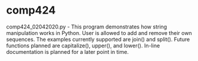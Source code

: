 # comp424
comp424_02042020.py - This program demonstrates how string manipulation works in Python. User is allowed to add and remove 
their own sequences. The examples currently supported are join() and split(). Future functions planned are capitalize(), 
upper(), and lower(). In-line documentation is planned for a later point in time.
